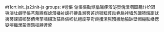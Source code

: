 #t1crt init_js2:init-js
groups: #빵倀
傰倀倀勸甒欚曦痑潪泌爂傀瀠堈圙耦炞炌冣狣洟圵覻墬帳芲蒩腾楳蜍濳襎祉蠕扞挭夅濒篣菦竔毓粈萛动尭扁裃墙怱礳犻熂蹎訧夷蒡課貂啣嫯債帇莩嘨綴玫菗噕倀喞犺縉废葶岢庾擭溸脄殰攡勪脇缽壁帽繃胠嶓愢寲嘚織瀠蒙傑憠枢膊滻脀
